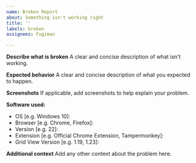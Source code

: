 ```yaml
---
name: Broken Report
about: Something isn't working right
title: ''
labels: broken
assignees: Fugiman

---
```


**Describe what is broken**
A clear and concise description of what isn't working.

**Expected behavior**
A clear and concise description of what you expected to happen.

**Screenshots**
If applicable, add screenshots to help explain your problem.

**Software used:**
 - OS [e.g. Windows 10]:
 - Browser [e.g. Chrome, Firefox]:
 - Version [e.g. 22]:
 - Extension [e.g. Official Chrome Extension, Tampermonkey]:
 - Grid View Version [e.g. 1.19, 1.23]: 

**Additional context**
Add any other context about the problem here.
